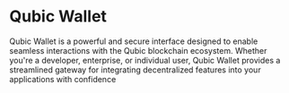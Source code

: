 # Qubic Wallet

Qubic Wallet is a powerful and secure interface designed to enable seamless interactions with the Qubic blockchain ecosystem. Whether you're a developer, enterprise, or individual user, Qubic Wallet provides a streamlined gateway for integrating decentralized features into your applications with confidence

